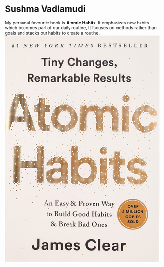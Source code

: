 # Sushma Vadlamudi
My personal favourite book is **Atomic Habits**. It emphasizes new habits which becomes part of our daily routine, It focuses on methods rather than goals and stacks our habits to create a routine.
[![from-Vadlamudi](https://github.com/Sushma-362/from-Vadlamudi/blob/main/Atomic%20habits.jpg)](MyMedia.md)